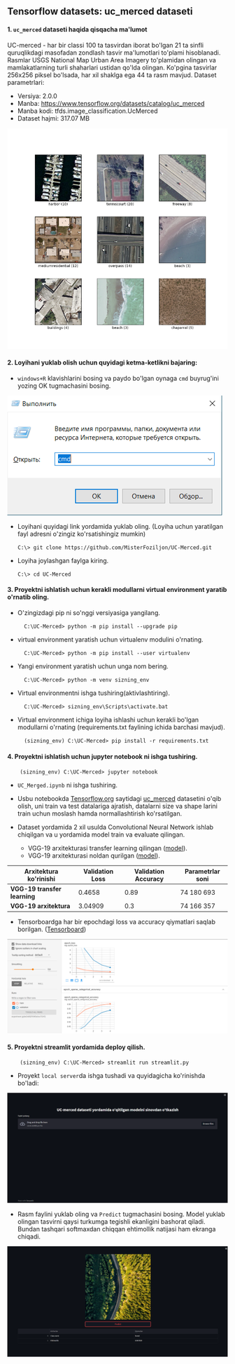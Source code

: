 ## Tensorflow datasets: uc_merced dataseti

#### 1. ```uc_merced``` dataseti haqida qisqacha ma'lumot

UC-merced - har bir classi 100 ta tasvirdan iborat bo'lgan 21 ta sinfli quruqlikdagi masofadan zondlash tasvir ma'lumotlari to'plami hisoblanadi. Rasmlar USGS National Map Urban Area Imagery to'plamidan olingan va mamlakatlarning turli shaharlari ustidan qo'lda olingan. Ko'pgina tasvirlar 256x256 piksel bo'lsada, har xil shaklga ega 44 ta rasm mavjud. Dataset parametrlari:

* Versiya: 2.0.0 
* Manba: https://www.tensorflow.org/datasets/catalog/uc_merced
* Manba kodi: tfds.image_classification.UcMerced
* Dataset hajmi: 317.07 MB 

<p align="center">
  <img src="https://github.com/MisterFoziljon/UC-Merced/blob/main/uc_merced-2.0.0.png" />
</p>

#### 2. Loyihani yuklab olish uchun quyidagi ketma-ketlikni bajaring:
  * `windows+R` klavishlarini bosing va paydo bo'lgan oynaga `cmd` buyrug'ini yozing OK tugmachasini bosing.
  
  ![cmd](https://github.com/MisterFoziljon/Fashion-MNIST/blob/main/rasmlar/cmd.png)

  * Loyihani quyidagi link yordamida yuklab oling. (Loyiha uchun yaratilgan fayl adresni o'zingiz ko'rsatishingiz mumkin)

        C:\> git clone https://github.com/MisterFoziljon/UC-Merced.git

  * Loyiha joylashgan faylga kiring.
         
        C:\> cd UC-Merced


#### 3. Proyektni ishlatish uchun kerakli modullarni virtual environment yaratib o'rnatib oling.
* O'zingizdagi pip ni so'nggi versiyasiga yangilang.

        C:\UC-Merced> python -m pip install --upgrade pip
        
* virtual environment yaratish uchun virtualenv modulini o'rnating.
        
        C:\UC-Merced> python -m pip install --user virtualenv

* Yangi environment yaratish uchun unga nom bering.
        
        C:\UC-Merced> python -m venv sizning_env
        
* Virtual environmentni ishga tushiring(aktivlashtiring).
        
        C:\UC-Merced> sizning_env\Scripts\activate.bat
        
* Virtual environment ichiga loyiha ishlashi uchun kerakli bo'lgan modullarni o'rnating (requirements.txt faylining ichida barchasi mavjud).
        
        (sizning_env) C:\UC-Merced> pip install -r requirements.txt


#### 4. Proyektni ishlatish uchun jupyter notebook ni ishga tushiring.

        (sizning_env) C:\UC-Merced> jupyter notebook
        
  * ```UC_Merged.ipynb``` ni ishga tushiring. 
  * Usbu notebookda [Tensorflow.org](https://www.tensorflow.org/) saytidagi [uc_merced](https://www.tensorflow.org/datasets/catalog/uc_merced?hl=ru) datasetini o'qib olish, uni train va test datalariga ajratish, datalarni size va shape larini train uchun moslash hamda normallashtirish ko'rsatilgan.
  
  * Dataset yordamida 2 xil usulda Convolutional Neural Network ishlab chiqilgan va u yordamida model train va evaluate qilingan.
    - VGG-19 arxitekturasi transfer learning qilingan ([model](https://drive.google.com/drive/folders/1FiLKxkGaaegD26nwx1fhCYZjRfY7Oj7D?usp=share_link)).
    - VGG-19 arxitekturasi noldan qurilgan ([model](https://drive.google.com/file/d/1GvXvsGEg_qmEngBVGrkYQ6TiGVtR3m0b/view?usp=share_linkd)).
   
   | **Arxitektura ko'rinishi** | **Validation Loss** | **Validation Accuracy** | **Parametrlar soni** |
   |---------------|-----------------|---------------|-----------------|
   | **VGG-19 transfer learning** |0.4658|0.89| 74 180 693 |
   | **VGG-19 arxitektura** |3.04909|0.3|74 166 357|
  * Tensorboardga har bir epochdagi loss va accuracy qiymatlari saqlab borilgan. ([Tensorboard](https://tensorboard.dev/experiment/jgldeOnBQFKW0s6voTOrfQ/#scalars))
<p align="center">
  <img src="https://github.com/MisterFoziljon/UC-Merced/blob/main/tensorboard.png" />
</p>

#### 5. Proyektni streamlit yordamida deploy qilish.

        (sizning_env) C:\UC-Merced> streamlit run streamlit.py

  * Proyekt ```local server```da ishga tushadi va quyidagicha ko'rinishda bo'ladi:


![streamlit1](https://github.com/MisterFoziljon/UC-Merced/blob/main/streamlit1.png)
  
  * Rasm faylini yuklab oling va ```Predict``` tugmachasini bosing. Model yuklab olingan tasvirni qaysi turkumga tegishli ekanligini bashorat qiladi. Bundan tashqari softmaxdan chiqqan ehtimollik natijasi ham ekranga chiqadi.


![streamlit3](https://github.com/MisterFoziljon/UC-Merced/blob/main/streamlit2.png)
